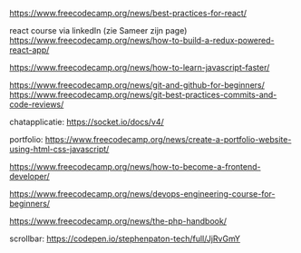 https://www.freecodecamp.org/news/best-practices-for-react/

react course via linkedIn (zie Sameer zijn page)
https://www.freecodecamp.org/news/how-to-build-a-redux-powered-react-app/

https://www.freecodecamp.org/news/how-to-learn-javascript-faster/

https://www.freecodecamp.org/news/git-and-github-for-beginners/
https://www.freecodecamp.org/news/git-best-practices-commits-and-code-reviews/

chatapplicatie: https://socket.io/docs/v4/

portfolio: https://www.freecodecamp.org/news/create-a-portfolio-website-using-html-css-javascript/

https://www.freecodecamp.org/news/how-to-become-a-frontend-developer/

https://www.freecodecamp.org/news/devops-engineering-course-for-beginners/

https://www.freecodecamp.org/news/the-php-handbook/

scrollbar: https://codepen.io/stephenpaton-tech/full/JjRvGmY